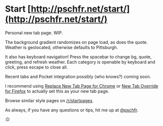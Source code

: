 # Start [http://pschfr.net/start/](http://pschfr.net/start/)
Personal new tab page. WIP.

The background gradient randomizes on page load, as does the quote. Weather is geolocated, otherwise defaults to Pittsburgh.

It also has keyboard navigation! Press the spacebar to change bg, quote, greeting, and refresh weather. Each category is openable by keyboard and click, press escape to close all.

Recent tabs  and Pocket integration possibly (who knows?) coming soon.

I recommend using [Replace New Tab Page for Chrome](https://chrome.google.com/webstore/detail/replace-new-tab-page/cnkhddihkmmiiclaipbaaelfojkmlkja) or [New Tab Override for Firefox](https://addons.mozilla.org/en-US/firefox/addon/new-tab-override/) to actually set this as your new tab page.

Browse similar style pages on [/r/startpages](https://reddit.com/r/startpages).

As always, if you have any questions or tips, hit me up at [@pschfr](http://twitter.com/pschfr).

:D
